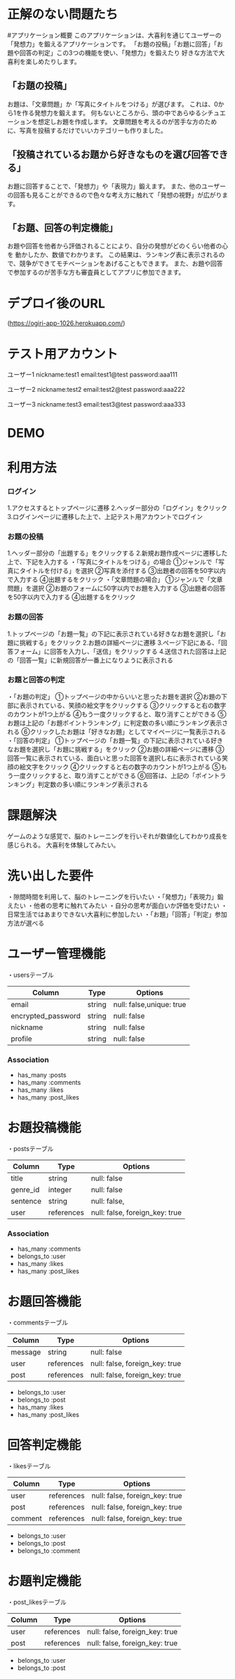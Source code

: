 # 正解のない問題たち

#アプリケーション概要
このアプリケーションは、大喜利を通じてユーザーの「発想力」を鍛えるアプリケーションです。
「お題の投稿」「お題に回答」「お題や回答の判定」この3つの機能を使い、「発想力」を鍛えたり
好きな方法で大喜利を楽しめたりします。

## 「お題の投稿」
お題は、「文章問題」か「写真にタイトルをつける」が選びます。
これは、0から1を作る発想力を鍛えます。
何もないところから、頭の中であらゆるシチュエーションを想定しお題を作成します。
文章問題を考えるのが苦手な方のために、写真を投稿するだけでいいカテゴリーも作りました。

## 「投稿されているお題から好きなものを選び回答できる」
お題に回答することで、「発想力」や「表現力」鍛えます。
また、他のユーザーの回答も見ることができるので色々な考え方に触れて「発想の視野」が広がります。

## 「お題、回答の判定機能」
お題や回答を他者から評価されることにより、自分の発想がどのくらい他者の心を
動かしたか、数値でわかります。
この結果は、ランキング表に表示されるので、競争ができてモチベーションをあげることもできます。
また、お題や回答で参加するのが苦手な方も審査員としてアプリに参加できます。

# デプロイ後のURL
 (https://ogiri-app-1026.herokuapp.com/)

# テスト用アカウント
ユーザー1 nickname:test1
email:test1@test
password:aaa111

ユーザー2 nickname:test2
email:test2@test
password:aaa222

ユーザー3 nickname:test3
email:test3@test
password:aaa333

# DEMO

# 利用方法
### ログイン
1.アクセスするとトップページに遷移
2.ヘッダー部分の「ログイン」をクリック
3.ログインページに遷移した上で、上記テスト用アカウントでログイン

### お題の投稿
1.ヘッダー部分の「出題する」をクリックする
2.新規お題作成ページに遷移した上で、下記を入力する
  ・「写真にタイトルをつける」の場合
    ①ジャンルで「写真にタイトルを付ける」を選択
    ②写真を添付する
    ③出題者の回答を50字以内で入力する
    ④出題するをクリック
  ・「文章問題の場合」
    ①ジャンルで「文章問題」を選択
    ②お題のフォームに50字以内でお題を入力する
    ③出題者の回答を50字以内で入力する
    ④出題するをクリック

### お題の回答
1.トップページの「お題一覧」の下記に表示されている好きなお題を選択し「お題に挑戦する」をクリック
2.お題の詳細ページに遷移
3.ページ下記にある、「回答フォーム」に回答を入力し、「送信」をクリックする
4.送信された回答は上記の「回答一覧」に新規回答が一番上になりように表示される

### お題と回答の判定
  ・「お題の判定」
    ①トップページの中からいいと思ったお題を選択
    ②お題の下部に表示されている、笑顔の絵文字をクリックする
    ③クリックすると右の数字のカウントが1つ上がる
    ④もう一度クリックすると、取り消すことができる
    ⑤お題は上記の「お題ポイントランキング」に判定数の多い順にランキング表示される
    ⑥クリックしたお題は「好きなお題」としてマイページに一覧表示される
  ・「回答の判定」
    ①トップページの「お題一覧」の下記に表示されている好きなお題を選択し「お題に挑戦する」をクリック
    ②お題の詳細ページに遷移
    ③回答一覧に表示されている、面白いと思った回答を選択し右に表示されている笑顔の絵文字をクリック
    ④クリックすると右の数字のカウントが1つ上がる
    ⑤もう一度クリックすると、取り消すことができる
    ⑥回答は、上記の「ポイントランキング」判定数の多い順にランキング表示される

# 課題解決
ゲームのような感覚で、脳のトレーニングを行いそれが数値化してわかり成長を感じられる。
大喜利を体験してみたい。

# 洗い出した要件
・隙間時間を利用して、脳のトレーニングを行いたい
・「発想力」「表現力」鍛えたい
・他者の思考に触れてみたい
・自分の思考が面白いか評価を受けたい
・日常生活ではあまりできない大喜利に参加したい
・「お題」「回答」「判定」参加方法が選べる


# ユーザー管理機能
・usersテーブル

| Column               | Type       | Options                  |
| -------------------- | ---------- | ------------------------ |
| email                | string     | null: false,unique: true |
| encrypted_password   | string     | null: false              |
| nickname             | string     | null: false              |
| profile              | string     | null: false              |


### Association
- has_many :posts
- has_many :comments
- has_many :likes
- has_many :post_likes

# お題投稿機能
・postsテーブル

| Column    | Type       | Options                        |
| --------- | ---------- | ------------------------------ |
| title     | string     | null: false                    |
| genre_id  | integer    | null: false                    |
| sentence  | string     | null: false,                   |
| user      | references | null: false, foreign_key: true |

### Association
- has_many :comments
- belongs_to :user
- has_many :likes
- has_many :post_likes

# お題回答機能
・commentsテーブル

| Column    | Type       | Options                        |
| --------- | ---------- | ------------------------------ |
| message   | string     | null: false                    |
| user      | references | null: false, foreign_key: true |
| post      | references | null: false, foreign_key: true |

- belongs_to :user
- belongs_to :post
- has_many :likes
- has_many :post_likes

# 回答判定機能
・likesテーブル

| Column    | Type       | Options                        |
| --------- | ---------- | ------------------------------ |
| user      | references | null: false, foreign_key: true |
| post      | references | null: false, foreign_key: true |
| comment   | references | null: false, foreign_key: true |

- belongs_to :user
- belongs_to :post
- belongs_to :comment

# お題判定機能
・post_likesテーブル

| Column    | Type       | Options                        |
| --------- | ---------- | ------------------------------ |
| user      | references | null: false, foreign_key: true |
| post      | references | null: false, foreign_key: true |


- belongs_to :user
- belongs_to :post

